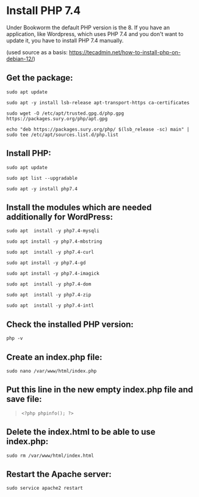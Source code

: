 # Install PHP 7.4

Under Bookworm the default PHP version is the 8. If you have an application, like Wordpress, which uses PHP 7.4 and you don't want to update it, you have to install PHP 7.4 manually.

(used source as a basis: https://tecadmin.net/how-to-install-php-on-debian-12/)

## Get the package:

`sudo apt update`

`sudo apt -y install lsb-release apt-transport-https ca-certificates`

`sudo wget -O /etc/apt/trusted.gpg.d/php.gpg https://packages.sury.org/php/apt.gpg`

`echo "deb https://packages.sury.org/php/ $(lsb_release -sc) main" | sudo tee /etc/apt/sources.list.d/php.list`

## Install PHP:

`sudo apt update`

`sudo apt list --upgradable`

`sudo apt -y install php7.4`

## Install the modules which are needed additionally for WordPress:

`sudo apt  install -y php7.4-mysqli`

`sudo apt install -y php7.4-mbstring`

`sudo apt  install -y php7.4-curl`

`sudo apt install -y php7.4-gd`

`sudo apt install -y php7.4-imagick`

`sudo apt  install -y php7.4-dom`

`sudo apt  install -y php7.4-zip`

`sudo apt  install -y php7.4-intl`

## Check the installed PHP version:

`php -v`

## Create an index.php file:

`sudo nano /var/www/html/index.php`

## Put this line in the new empty index.php file and save file:

> `<?php phpinfo(); ?>`

## Delete the index.html to be able to use index.php:

`sudo rm /var/www/html/index.html`

## Restart the Apache server:

`sudo service apache2 restart`
